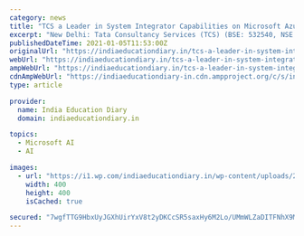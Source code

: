 ```yaml
---
category: news
title: "TCS a Leader in System Integrator Capabilities on Microsoft Azure: Everest Group"
excerpt: "New Delhi: Tata Consultancy Services (TCS) (BSE: 532540, NSE: TCS), a leading global IT services, consulting and business solutions organization, has been recognized as a Leader in the Everest"
publishedDateTime: 2021-01-05T11:53:00Z
originalUrl: "https://indiaeducationdiary.in/tcs-a-leader-in-system-integrator-capabilities-on-microsoft-azure-everest-group/"
webUrl: "https://indiaeducationdiary.in/tcs-a-leader-in-system-integrator-capabilities-on-microsoft-azure-everest-group/"
ampWebUrl: "https://indiaeducationdiary.in/tcs-a-leader-in-system-integrator-capabilities-on-microsoft-azure-everest-group/?amp"
cdnAmpWebUrl: "https://indiaeducationdiary-in.cdn.ampproject.org/c/s/indiaeducationdiary.in/tcs-a-leader-in-system-integrator-capabilities-on-microsoft-azure-everest-group/?amp"
type: article

provider:
  name: India Education Diary
  domain: indiaeducationdiary.in

topics:
  - Microsoft AI
  - AI

images:
  - url: "https://i1.wp.com/indiaeducationdiary.in/wp-content/uploads/2020/09/TCS.jpg?fit=400%2C400&ssl=1"
    width: 400
    height: 400
    isCached: true

secured: "7wgfTTG9HbxUyJGXhUirYxV8t2yDKCcSR5saxHy6M2Lo/UMmWLZaDITFNhX9MLiDkkXrOUrE9encVDfPWBaPh97VLAB1d+NU+JYeRFSBrX5n+lbZrNAhdcYgLWG6J5hthhQu8rdt/TxrFDuwR4k1s1K6ckdiK1FuD4eakZIjvlpEjmYqtv125zGIZ2FUUCfG6OmDR3xqNwMHfMbelixsQcEAyhnMMjVrZg6j9sYQW84mCpFi8h8N8vA5mMMISS2m4clya430NmGxbSpjyXBYhIM5LrIX+pNzHPXjsefrbspRpSw+3qGTvkQbmDybckD19bpn3i9LmSZ5tUC/zSWbGAt3OQvu8xBXwX2mifHxUa0=;qkzpfib59gX/VLiMBl+/vQ=="
---
```


